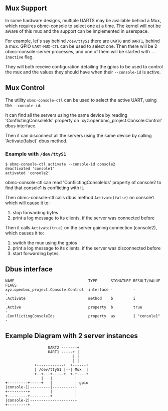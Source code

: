 ## Mux Support

In some hardware designs, multiple UARTS may be available behind a Mux, which
requires obmc-console to select one at a time. The kernel will not be aware of
this mux and the support can be implemented in userspace.

For example, let's say behind `/dev/ttyS1` there are `UART0` and `UART1`, behind
a mux. GPIO `UART-MUX-CTL` can be used to select one. Then there will be 2
obmc-console-server processes, and one of them will be started with `--inactive`
flag.

They will both receive configuration detailing the gpios to be used to control
the mux and the values they should have when their `--console-id` is active.

## Mux Control

The utility `obmc-console-ctl` can be used to select the active UART, using the
`--console-id`.

It can find all the servers using the same device by reading
'ConflictingConsoleIds' property on 'xyz.openbmc_project.Console.Control' dbus
interface.

Then it can disconnect all the servers using the same device by calling
'Activate(false)' dbus method.

### Example with `/dev/ttyS1`

```
$ obmc-console-ctl activate --console-id console2
deactivated 'console1'
activated 'console2'
```

obmc-console-ctl can read 'ConflictingConsoleIds' property of console2 to find
that console1 is conflicting with it.

Then obmc-console-ctl calls dbus method `Activate(false)` on console1 which will
cause it to:

1. stop forwarding bytes
2. print a log message to its clients, if the server was connected before

Then it calls `Activate(true)` on the server gaining connection (console2),
which causes it to:

1. switch the mux using the gpios
2. print a log message to its clients, if the server was disconnected before
3. start forwarding bytes.

## Dbus interface

```
NAME                                 TYPE      SIGNATURE RESULT/VALUE FLAGS
xyz.openbmc_project.Console.Control  interface -         -            -
.Activate                            method    b         i            -
.Active                              property  b         true         -
.ConflictingConsoleIds               property  as        1 "console1" -
```

## Example Diagram with 2 server instances

```
                   UART2 -------+
                   UART1 -----+ |
                              | |
                              | |
             +------------+  +------+
             | /dev/ttyS1 |--| Mux  |
             +--+---+-----+  +-+----+
                |   |          |
+---------+-----+   |          | gpio
|console-1|---------|----------+
+---------+         |          |
+---------+---------+          |
|console-2|--------------------+
+---------+
```

